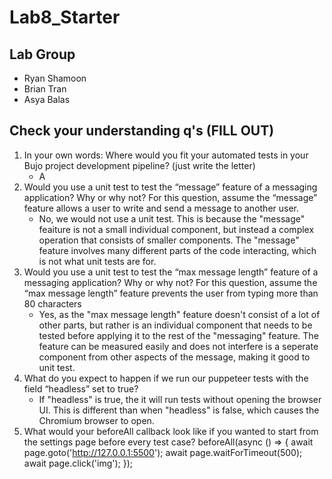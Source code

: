 # Lab8_Starter

## Lab Group
- Ryan Shamoon
- Brian Tran 
- Asya Balas

## Check your understanding q's (FILL OUT)
1. In your own words: Where would you fit your automated tests in your Bujo project development pipeline? (just write the letter)
    - A
2. Would you use a unit test to test the “message” feature of a messaging application? Why or why not? For this question, assume the “message” feature allows a user to write and send a message to another user.
   - No, we would not use a unit test. This is because the "message" feaiture is not a small individual component, but instead a complex operation that consists of smaller components. The "message" feature involves many different parts of the code interacting, which is not what unit tests are for.
3. Would you use a unit test to test the “max message length” feature of a messaging application? Why or why not? For this question, assume the “max message length” feature prevents the user from typing more than 80 characters
    - Yes, as the "max message length" feature doesn't consist of a lot of other parts, but rather is an individual component that needs to be tested before applying it to the rest of the "messaging" feature. The feature can be measured easily and does not interfere is a seperate component from other aspects of the message, making it good to unit test.
4. What do you expect to happen if we run our puppeteer tests with the field “headless” set to true?
    - If "headless" is true, the it will run tests without opening the browser UI. This is different than when "headless" is false, which causes the Chromium browser to open.
5. What would your beforeAll callback look like if you wanted to start from the settings page before every test case?
    beforeAll(async () => {
    await page.goto('http://127.0.0.1:5500');
    await page.waitForTimeout(500);
    await page.click('img');
  });

